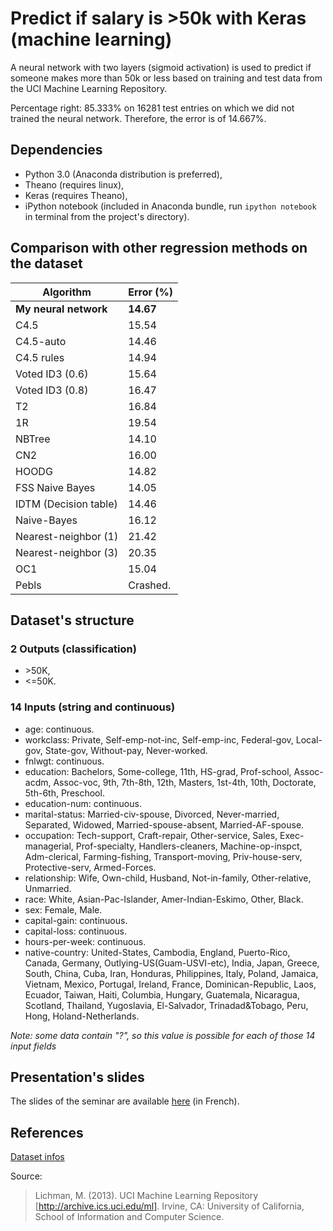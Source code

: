 # Predict if salary is >50k with Keras (machine learning)

A neural network with two layers (sigmoid activation) is used to predict if someone makes more than 50k or less based on training and test data from the UCI Machine Learning Repository.

Percentage right: 85.333% on 16281 test entries on which we did not trained the neural network.
Therefore, the error is of 14.667%.


## Dependencies

- Python 3.0 (Anaconda distribution is preferred),
- Theano (requires linux),
- Keras (requires Theano),
- iPython notebook (included in Anaconda bundle, run `ipython notebook` in terminal from the project's directory).


## Comparison with other regression methods on the dataset

__Algorithm__              | __Error (%)__
----------------       | ---------
__My neural network__  | __14.67__
C4.5                   | 15.54
C4.5-auto              | 14.46
C4.5 rules             | 14.94
Voted ID3 (0.6)        | 15.64
Voted ID3 (0.8)        | 16.47
T2                     | 16.84
1R                     | 19.54
NBTree                 | 14.10
CN2                    | 16.00
HOODG                  | 14.82
FSS Naive Bayes        | 14.05
IDTM (Decision table)  | 14.46
Naive-Bayes            | 16.12
Nearest-neighbor (1)   | 21.42
Nearest-neighbor (3)   | 20.35
OC1                    | 15.04
Pebls                  | Crashed.


## Dataset's structure

### 2 Outputs (classification)
- &gt;50K,
- &lt;=50K.

### 14 Inputs (string and continuous)
- age: continuous.
- workclass: Private, Self-emp-not-inc, Self-emp-inc, Federal-gov, Local-gov, State-gov, Without-pay, Never-worked.
- fnlwgt: continuous.
- education: Bachelors, Some-college, 11th, HS-grad, Prof-school, Assoc-acdm, Assoc-voc, 9th, 7th-8th, 12th, Masters, 1st-4th, 10th, Doctorate, 5th-6th, Preschool.
- education-num: continuous.
- marital-status: Married-civ-spouse, Divorced, Never-married, Separated, Widowed, Married-spouse-absent, Married-AF-spouse.
- occupation: Tech-support, Craft-repair, Other-service, Sales, Exec-managerial, Prof-specialty, Handlers-cleaners, Machine-op-inspct, Adm-clerical, Farming-fishing, Transport-moving, Priv-house-serv, Protective-serv, Armed-Forces.
- relationship: Wife, Own-child, Husband, Not-in-family, Other-relative, Unmarried.
- race: White, Asian-Pac-Islander, Amer-Indian-Eskimo, Other, Black.
- sex: Female, Male.
- capital-gain: continuous.
- capital-loss: continuous.
- hours-per-week: continuous.
- native-country: United-States, Cambodia, England, Puerto-Rico, Canada, Germany, Outlying-US(Guam-USVI-etc), India, Japan, Greece, South, China, Cuba, Iran, Honduras, Philippines, Italy, Poland, Jamaica, Vietnam, Mexico, Portugal, Ireland, France, Dominican-Republic, Laos, Ecuador, Taiwan, Haiti, Columbia, Hungary, Guatemala, Nicaragua, Scotland, Thailand, Yugoslavia, El-Salvador, Trinadad&Tobago, Peru, Hong, Holand-Netherlands.

_Note: some data contain "?", so this value is possible for each of those 14 input fields_


## Presentation's slides

The slides of the seminar are available [here](https://docs.google.com/presentation/d/1Ynz-IN8iMyD1Fp1gqUuX5_0SOxSUhS1LFzO_bB9Di68/present?usp=sharing) (in French).



## References

[Dataset infos](http://archive.ics.uci.edu/ml/datasets/Adult)

Source:
> Lichman, M. (2013). UCI Machine Learning Repository [http://archive.ics.uci.edu/ml]. Irvine, CA: University of California, School of Information and Computer Science.
